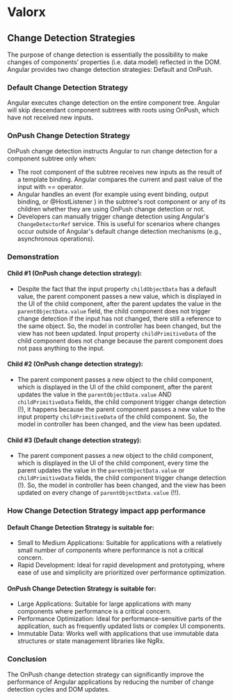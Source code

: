 # Valorx

## Change Detection Strategies
The purpose of change detection is essentially the possibility to make changes of components’ properties (i.e. data model) reflected in the DOM.
Angular provides two change detection strategies: Default and OnPush. 

### Default Change Detection Strategy
Angular executes change detection on the entire component tree. 
Angular will skip descendant component subtrees with roots using OnPush, which have not received new inputs.

### OnPush Change Detection Strategy
OnPush change detection instructs Angular to run change detection for a component subtree only when:

- The root component of the subtree receives new inputs as the result of a template binding. Angular compares the current and past value of the input with == operator.
- Angular handles an event (for example using event binding, output binding, or @HostListener ) in the subtree's root component or any of its children whether they are using OnPush change detection or not.
- Developers can manually trigger change detection using Angular's `ChangeDetectorRef` service. This is useful for scenarios where changes occur outside of Angular's default change detection mechanisms (e.g., asynchronous operations).

### Demonstration

#### Child #1 (OnPush change detection strategy):
- Despite the fact that the input property `childObjectData` has a default value, the parent component passes a new value, 
which is displayed in the UI of the child component, after the parent updates the value in the `parentObjectData.value` field,
the child component does not trigger change detection if the input has not changed, there still a reference to the same object.
So, the model in controller has been changed, but the view has not been updated.
Input property `childPrimitiveData` of the child component does not change because the parent component does not pass anything to the input.

#### Child #2 (OnPush change detection strategy):
- The parent component passes a new object to the child component, which is displayed in the UI of the child component, 
after the parent updates the value in the `parentObjectData.value` AND `childPrimitiveData` fields, the child component trigger change detection (!), 
it happens because the parent component passes a new value to the input property `childPrimitiveData` of the child component.
So, the model in controller has been changed, and the view has been updated.

#### Child #3 (Default change detection strategy):
- The parent component passes a new object to the child component, which is displayed in the UI of the child component,
every time the parent updates the value in the `parentObjectData.value` or `childPrimitiveData` fields,
the child component trigger change detection (!). So, the model in controller has been changed, and the view has been updated on every change of `parentObjectData.value` (!!).

### How Change Detection Strategy impact app performance

#### Default Change Detection Strategy is suitable for:
- Small to Medium Applications: Suitable for applications with a relatively small number of components where performance is not a critical concern.
- Rapid Development: Ideal for rapid development and prototyping, where ease of use and simplicity are prioritized over performance optimization.

#### OnPush Change Detection Strategy is suitable for:
- Large Applications: Suitable for large applications with many components where performance is a critical concern.
- Performance Optimization: Ideal for performance-sensitive parts of the application, such as frequently updated lists or complex UI components.
- Immutable Data: Works well with applications that use immutable data structures or state management libraries like NgRx.

### Conclusion
The OnPush change detection strategy can significantly improve the performance of Angular applications by reducing the number of change detection cycles and DOM updates.
